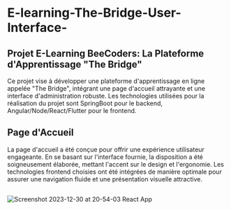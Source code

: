 ﻿# E-learning-The-Bridge-User-Interface-
## Projet E-Learning BeeCoders: La Plateforme d'Apprentissage "The Bridge"
Ce projet vise à développer une plateforme d'apprentissage en ligne appelée "The Bridge", intégrant une page d'accueil attrayante et une interface d'administration robuste. Les technologies utilisées pour la réalisation du projet sont SpringBoot pour le backend, Angular/Node/React/Flutter pour le frontend.

## Page d'Accueil
La page d'accueil a été conçue pour offrir une expérience utilisateur engageante. En se basant sur l'interface fournie, la disposition a été soigneusement élaborée, mettant l'accent sur le design et l'ergonomie. Les technologies frontend choisies ont été intégrées de manière optimale pour assurer une navigation fluide et une présentation visuelle attractive.
##
![Screenshot 2023-12-30 at 20-54-03 React App](https://github.com/MontassarTayachi/E-learning-The-Bridge-User-Interface-/assets/132301258/28db186b-db8c-4991-80bd-1b6aee18a4e6)
